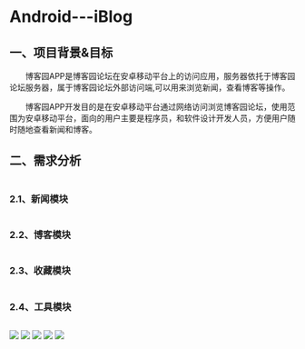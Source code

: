 # Android---iBlog
## 一、项目背景&目标<br>
　　博客园APP是博客园论坛在安卓移动平台上的访问应用，服务器依托于博客园论坛服务器，属于博客园论坛外部访问端,可以用来浏览新闻，查看博客等操作。

　　博客园APP开发目的是在安卓移动平台通过网络访问浏览博客园论坛，使用范围为安卓移动平台，面向的用户主要是程序员，和软件设计开发人员，方便用户随时随地查看新闻和博客。
## 二、需求分析<br>
![]()
### 2.1、新闻模块<br>
![]()
### 2.2、博客模块<br>
![]()
### 2.3、收藏模块<br>
![]()
### 2.4、工具模块<br>
![]()
 
 
![](https://i.loli.net/2018/06/11/5b1e485812ed0.png)
![](https://i.loli.net/2018/06/11/5b1e49749f49f.png)
![](https://i.loli.net/2018/06/11/5b1e4a030c81d.png)
![](https://i.loli.net/2018/06/11/5b1e4a17c474d.png)
![](https://i.loli.net/2018/06/11/5b1e4a28996c9.png)
